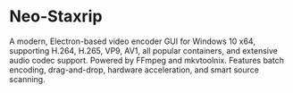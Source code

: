 # Neo-Staxrip

A modern, Electron-based video encoder GUI for Windows 10 x64, supporting H.264, H.265, VP9, AV1, all popular containers, and extensive audio codec support. Powered by FFmpeg and mkvtoolnix. Features batch encoding, drag-and-drop, hardware acceleration, and smart source scanning.
